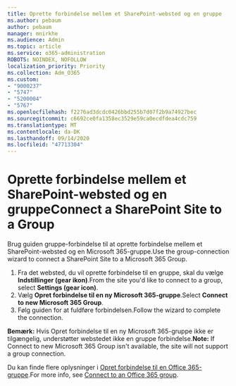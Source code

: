 ```yaml
---
title: Oprette forbindelse mellem et SharePoint-websted og en gruppe
ms.author: pebaum
author: pebaum
manager: mnirkhe
ms.audience: Admin
ms.topic: article
ms.service: o365-administration
ROBOTS: NOINDEX, NOFOLLOW
localization_priority: Priority
ms.collection: Adm_O365
ms.custom:
- "9000237"
- "5747"
- "5200004"
- "5767"
ms.openlocfilehash: f2276ad3dcdc0426bbd255b7d07f2b9a74927bec
ms.sourcegitcommit: c6692ce0fa1358ec3529e59ca0ecdfdea4cdc759
ms.translationtype: MT
ms.contentlocale: da-DK
ms.lasthandoff: 09/14/2020
ms.locfileid: "47713304"
---
```

# <a name="connect-a-sharepoint-site-to-a-group"></a><span data-ttu-id="758da-102">Oprette forbindelse mellem et SharePoint-websted og en gruppe</span><span class="sxs-lookup"><span data-stu-id="758da-102">Connect a SharePoint Site to a Group</span></span>

<span data-ttu-id="758da-103">Brug guiden gruppe-forbindelse til at oprette forbindelse mellem et SharePoint-websted og en Microsoft 365-gruppe.</span><span class="sxs-lookup"><span data-stu-id="758da-103">Use the group-connection wizard to connect a SharePoint Site to a Microsoft 365 Group.</span></span>

1. <span data-ttu-id="758da-104">Fra det websted, du vil oprette forbindelse til en gruppe, skal du vælge  **Indstillinger (gear ikon)**.</span><span class="sxs-lookup"><span data-stu-id="758da-104">From the site you'd like to connect to a group, select  **Settings (gear icon)**.</span></span>
2. <span data-ttu-id="758da-105">Vælg  **Opret forbindelse til en ny Microsoft 365-gruppe**.</span><span class="sxs-lookup"><span data-stu-id="758da-105">Select  **Connect to new Microsoft 365 Group**.</span></span>
3. <span data-ttu-id="758da-106">Følg guiden for at fuldføre forbindelsen.</span><span class="sxs-lookup"><span data-stu-id="758da-106">Follow the wizard to complete the connection.</span></span>

<span data-ttu-id="758da-107">**Bemærk:**  Hvis Opret forbindelse til en ny Microsoft 365-gruppe ikke er tilgængelig, understøtter webstedet ikke en gruppe forbindelse.</span><span class="sxs-lookup"><span data-stu-id="758da-107">**Note:**  If Connect to new Microsoft 365 Group isn't available, the site will not support a group connection.</span></span>

<span data-ttu-id="758da-108">Du kan finde flere oplysninger i  [Opret forbindelse til en Office 365-gruppe](https://docs.microsoft.com/sharepoint/dev/transform/modernize-connect-to-office365-group).</span><span class="sxs-lookup"><span data-stu-id="758da-108">For more info, see  [Connect to an Office 365 group](https://docs.microsoft.com/sharepoint/dev/transform/modernize-connect-to-office365-group).</span></span>
